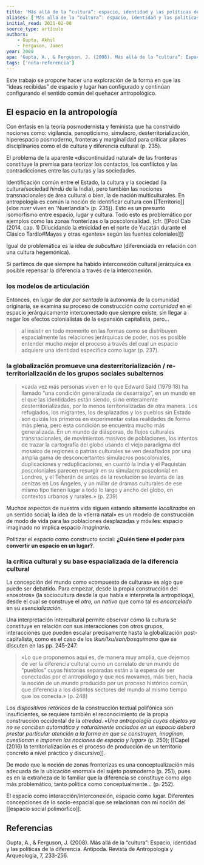 ```yaml
---
title: 'Más allá de la “cultura”: espacio, identidad y las políticas de la diferencia'
aliases: ['Más allá de la “cultura”: espacio, identidad y las políticas de la diferencia', 'Gupta y Ferguson (2008)']
initial_read: 2021-02-08
source_type: artículo
authors: 
    - Gupta, Akhil
    - Ferguson, James
year: 2008
apa: 'Gupta, A., & Ferguson, J. (2008). Más allá de la “cultura”: Espacio, identidad y las políticas de la diferencia. Antípoda. Revista de Antropología y Arqueología, 7, 233-256.'
tags: ['nota-referencia']
---
```

Este trabajo se propone hacer una exploración de la forma en que las “ideas recibidas” de espacio y lugar han configurado y continúan configurando el sentido común del quehacer antropológico.

## El espacio en la antropología

Con énfasis en la teoría posmodernista y feminista que ha construido nociones como: vigilancia, panopticismo, simulacro, desterritorialización, hiperespacio posmoderno, fronteras y marginalidad para criticar pilares disciplinarios como el de cultura y diferencia cultural (p. 235).

El problema de la aparente «discontinuidad natural» de las fronteras constituye la premisa para teorizar los contactos, los conflictos y las contradicciones entre las culturas y las sociedades.

Identificación común entre el Estado, la cultura y la sociedad (la cultura/sociedad *hindú* de la India), pero también las nociones transnacionales de área cultural o bien, la de nación multiculturales. En antropología es común la noción de identificar cultura con [[Territorio]] («los *nuer* viven en 'Nuerlandia'» (p. 235)). Esto es un presunto isomorfismo entre espacio, lugar y cultura. Todo esto es problemático por ejemplos como las zonas fronterizas o la poscolonialidad. (cfr. [[Pool Cab (2014, cap. 1) Dilucidando la etnicidad en el norte de Yucatán durante el Clásico Tardío#Mayas y otras «gentes» según las fuentes coloniales]])

Igual de problemática es la idea de *subcultura* (diferenciada en relación con una cultura hegemónica).

Si partimos de que siempre ha habido interconexión cultural jerárquica es posible repensar la diferencia a través de la interconexión.

### los modelos de articulación

Entonces, en lugar de *dar por sentada* la autonomía de la comunidad originaria, se examina su proceso de construcción *como comunidad* en el espacio jerárquicamente interconectado que siempre existe, sin llegar a negar los efectos colonialistas de la expansión capitalista, pero...

>al insistir en todo momento en las formas como se distribuyen espacialmente las relaciones jerárquicas de poder, nos es posible entender mucho mejor el proceso a través del cual un espacio adquiere una identidad específica como lugar (p. 237).

### la globalización promueve una desterritorialización / re-territorialización de los grupos sociales subalternos

>«cada vez más personas viven en lo que Edward Said (1979:18) ha llamado “una condición generalizada de desarraigo”, en un mundo en el que las identidades están siendo, si no enteramente desterritorializadas, por lo menos territorializadas de otra manera. Los refugiados, los migrantes, los desplazados y los pueblos sin Estado son quizás los primeros en experimentar estas realidades de forma más plena, pero esta condición se encuentra mucho más generalizada. En un mundo de diásporas, de flujos culturales transnacionales, de movimientos masivos de poblaciones, los intentos de trazar la cartografía del globo usando el viejo paradigma del mosaico de regiones o patrias culturales se ven desafiados por una amplia gama de desconcertantes simulacros poscoloniales, duplicaciones y reduplicaciones, en cuanto la India y el Paquistán poscoloniales parecen resurgir en su simulacro poscolonial en Londres, y el Teherán de antes de la revolución se levanta de las cenizas en Los Ángeles, y un millar de dramas culturales de ese mismo tipo tienen lugar a todo lo largo y ancho del globo, en contextos urbanos y rurales.» (p. 239)

Muchos aspectos de nuestra vida siguen estando altamente *localizados* en un sentido social; la idea de la «tierra natal» es un modelo de construcción de modo de vida para las poblaciones desplazadas y móviles: espacio imaginado no implica espacio *imaginario*. 

Politizar el espacio como constructo social: **¿Quién tiene el poder para convertir un espacio en un lugar?**.

### la crítica cultural y su base espacializada de la diferencia cultural

La concepción del mundo como «compuesto de culturas» es algo que puede ser debatido. Para empezar, desde la propia construcción del «nosotros» (la sociocultura desde la que habla e interpreta la antropóloga), desde el cual se construye el *otro, un nativo* que como tal es *encarcelado* en su *esencialización*.

Una interpretación intercultural permite observar cómo la cultura se constituye en relación con sus interacciones con otros grupos, interacciones que pueden escalar precisamente hasta la globalización post-capitalista, como es el caso de los *!kun/!xu/san/bosquimano* que se discuten en las pp. 245-247.

>«Lo que proponemos aquí es, de manera muy amplia, que dejemos de ver la diferencia cultural como un correlato de un mundo de “pueblos” cuyas historias separadas están a la espera de ser conectadas por el antropólogo y que nos movamos, más bien, hacia la noción de un mundo producido por un proceso histórico común, que diferencia a los distintos sectores del mundo al mismo tiempo que los conecta.» (p. 248)

Los *dispositivos retóricos* de la construcción textual polifónica son insuficientes, se requiere también el reconocimiento de la propia construcción occidental de la *otredad*. *«Una antropología cuyos objetos ya no se conciben automática y naturalmente anclados en un espacio deberá prestar particular atención a la forma en que se construyen, imaginan, cuestionan e imponen las nociones de espacio y lugar»* (p. 250); [[Capel (2016) la territorialización es el proceso de producción de un territorio concreto a nivel práctico y discursivo]].

De modo que la noción de zonas fronterizas es una conceptualización más adecuada de la ubicación «normal» del sujeto posmoderno (p. 251), pues es en la extrañeza de lo familiar que la diferencia se constituye como algo más problemático, tanto política como conceptualmente... (p. 252).

El espacio como interacción/interconexión, espacio como lugar. Diferentes concepciones de lo socio-espacial que se relacionan con mi noción del [[espacio social polimórfico]].

## Referencias

Gupta, A., & Ferguson, J. (2008). Más allá de la “cultura”: Espacio, identidad y las políticas de la diferencia. Antípoda. Revista de Antropología y Arqueología, 7, 233-256.
